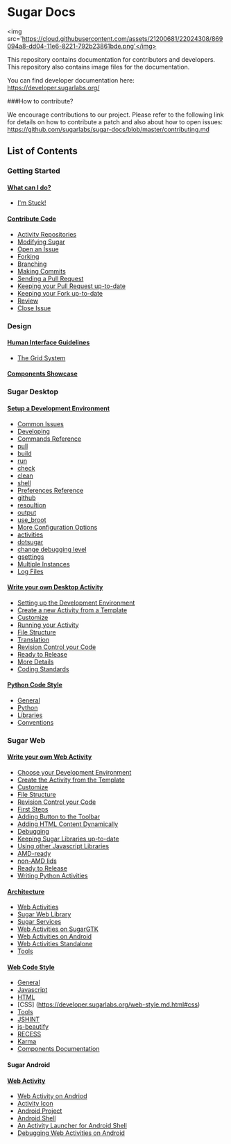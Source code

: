# Sugar Docs

 <img src='https://cloud.githubusercontent.com/assets/21200681/22024308/869094a8-dd04-11e6-8221-792b23861bde.png'</img>

This repository contains documentation for contributors and 
developers. This repository also contains image files for 
the documentation.

You can find developer documentation here:
https://developer.sugarlabs.org/

###How to contribute?

We encourage contributions to our project. Please refer to 
the following link for details on how to contribute a 
patch and also about how to open issues: 
https://github.com/sugarlabs/sugar-docs/blob/master/contributing.md 

## List of Contents

### Getting Started

#### [What can I do?](https://developer.sugarlabs.org/what-can-i-do.md.html)
* [I'm Stuck!](https://developer.sugarlabs.org/what-can-i-do.md.html#i%27m%20stuck!)

#### [Contribute Code](https://developer.sugarlabs.org/contributing.md.html)
* [Activity Repositories](https://developer.sugarlabs.org/contributing.md.html#activity%20repositories)
* [Modifying Sugar](https://developer.sugarlabs.org/contributing.md.html#modifying%20sugar)
 * [Open an Issue](https://developer.sugarlabs.org/contributing.md.html#open%20an%20issue)
 * [Forking](https://developer.sugarlabs.org/contributing.md.html#forking)
 * [Branching](https://developer.sugarlabs.org/contributing.md.html#branching)
 * [Making Commits](https://developer.sugarlabs.org/contributing.md.html#making%20commits)
 * [Sending a Pull Request](https://developer.sugarlabs.org/contributing.md.html#sending%20a%20pull-request)
 * [Keeping your Pull Request up-to-date](https://developer.sugarlabs.org/contributing.md.html#sending%20a%20pull-request)
 * [Keeping your Fork up-to-date](https://developer.sugarlabs.org/contributing.md.html#keep%20your%20fork%20up%20to%20date)
 * [Review](https://developer.sugarlabs.org/contributing.md.html#review)
 * [Close Issue](https://developer.sugarlabs.org/contributing.md.html#close%20issue)

### Design

#### [Human Interface Guidelines](https://developer.sugarlabs.org/HIG.md.html)

* [The Grid System](https://developer.sugarlabs.org/HIG.md.html#the%20grid%20system)

#### [Components Showcase](http://sugarlabs.github.io/sugar-web-samples/)
  
### Sugar Desktop

#### [Setup a Development Environment](https://developer.sugarlabs.org/dev-environment.md.html)

* [Common Issues](https://developer.sugarlabs.org/dev-environment.md.html#common%20issues)
* [Developing](https://developer.sugarlabs.org/dev-environment.md.html#developing)
* [Commands Reference](https://developer.sugarlabs.org/dev-environment.md.html#commands%20reference)
 * [pull](https://developer.sugarlabs.org/dev-environment.md.html#pull)
 * [build](https://developer.sugarlabs.org/dev-environment.md.html#build)
 * [run](https://developer.sugarlabs.org/dev-environment.md.html#run)
 * [check](https://developer.sugarlabs.org/dev-environment.md.html#check)
 * [clean](https://developer.sugarlabs.org/dev-environment.md.html#clean)
 * [shell](https://developer.sugarlabs.org/dev-environment.md.html#shell)
* [Preferences Reference](https://developer.sugarlabs.org/dev-environment.md.html#preferences%20reference)
 * [github](https://developer.sugarlabs.org/dev-environment.md.html#github)
 * [resoultion](https://developer.sugarlabs.org/dev-environment.md.html#resolution)
 * [output](https://developer.sugarlabs.org/dev-environment.md.html#output)
 * [use_broot](https://developer.sugarlabs.org/dev-environment.md.html#use_broot)
* [More Configuration Options](https://developer.sugarlabs.org/dev-environment.md.html#more%20configuration%20options)
 * [activities](https://developer.sugarlabs.org/dev-environment.md.html#activities)
 * [dotsugar](https://developer.sugarlabs.org/dev-environment.md.html#dotsugar)
 * [change debugging level](https://developer.sugarlabs.org/dev-environment.md.html#change%20debugging%20level)
 * [gsettings](https://developer.sugarlabs.org/dev-environment.md.html#gsettings) 
* [Multiple Instances](https://developer.sugarlabs.org/dev-environment.md.html#multiple%20instances) 
 * [Log Files](https://developer.sugarlabs.org/dev-environment.md.html#log%20files)
 
#### [Write your own Desktop Activity](https://developer.sugarlabs.org/desktop-activity.md.html)

* [Setting up the Development Environment](https://developer.sugarlabs.org/desktop-activity.md.html#setting%20up%20the%20development%20environment)
* [Create a new Activity from a Template](https://developer.sugarlabs.org/desktop-activity.md.html#create%20a%20new%20activity%20from%20a%20template)
* [Customize](https://developer.sugarlabs.org/desktop-activity.md.html#customize)
* [Running your Activity](https://developer.sugarlabs.org/desktop-activity.md.html#running%20your%20activity)
* [File Structure](https://developer.sugarlabs.org/desktop-activity.md.html#file%20structure)
* [Translation](https://developer.sugarlabs.org/desktop-activity.md.html#translation)
* [Revision Control your Code](https://developer.sugarlabs.org/desktop-activity.md.html#revision%20control%20your%20code)
* [Ready to Release](https://developer.sugarlabs.org/desktop-activity.md.html#ready%20to%20release)
* [More Details](https://developer.sugarlabs.org/desktop-activity.md.html#more%20details)
* [Coding Standards](https://developer.sugarlabs.org/desktop-activity.md.html#coding%20standards)

#### [Python Code Style](https://developer.sugarlabs.org/python-style.md.html)

* [General](https://developer.sugarlabs.org/python-style.md.html#general)
* [Python](https://developer.sugarlabs.org/python-style.md.html#python)
* [Libraries](https://developer.sugarlabs.org/python-style.md.html#libraries)
* [Conventions](https://developer.sugarlabs.org/python-style.md.html#conventions)

### Sugar Web

#### [Write your own Web Activity](https://developer.sugarlabs.org/web-activity.md.html)

* [Choose your Development Environment](https://developer.sugarlabs.org/web-activity.md.html#choose%20your%20development%20environment)
* [Create the Activity from the Template](https://developer.sugarlabs.org/web-activity.md.html#create%20the%20activity%20from%20the%20template)
* [Customize](https://developer.sugarlabs.org/web-activity.md.html#customize)
* [File Structure](https://developer.sugarlabs.org/web-activity.md.html#file%20structure)
* [Revision Control your Code](https://developer.sugarlabs.org/web-activity.md.html#revision%20control%20your%20code)
* [First Steps](https://developer.sugarlabs.org/web-activity.md.html#first%20steps)
 * [Adding Button to the Toolbar](https://developer.sugarlabs.org/web-activity.md.html#adding%20a%20button%20to%20the%20toolbar)
 * [Adding HTML Content Dynamically](https://developer.sugarlabs.org/web-activity.md.html#adding%20html%20content%20dynamically)
* [Debugging](https://developer.sugarlabs.org/web-activity.md.html#debugging)
* [Keeping Sugar Libraries up-to-date](https://developer.sugarlabs.org/web-activity.md.html#keeping%20sugar%20libraries%20up%20to%20date)
* [Using other Javascript Libraries](https://developer.sugarlabs.org/web-activity.md.html#using%20other%20javascript%20libraries)
 * [AMD-ready](https://developer.sugarlabs.org/web-activity.md.html#amd-ready)
 * [non-AMD lids](https://developer.sugarlabs.org/web-activity.md.html#non-amd%20libs)
 * [Ready to Release](https://developer.sugarlabs.org/web-activity.md.html#ready%20to%20release)
* [Writing Python Activities](https://developer.sugarlabs.org/web-activity.md.html#writing%20python%20activities)

#### [Architecture](https://developer.sugarlabs.org/web-architecture.md.html)

* [Web Activities](https://developer.sugarlabs.org/web-architecture.md.html#web%20activities)
* [Sugar Web Library](https://developer.sugarlabs.org/web-architecture.md.html#sugar%20web%20library)
* [Sugar Services](https://developer.sugarlabs.org/web-architecture.md.html#sugar%20services)
 * [Web Activities on SugarGTK](https://developer.sugarlabs.org/web-architecture.md.html#web%20activities%20on%20sugar%20gtk)
 * [Web Activities on Android](https://developer.sugarlabs.org/web-architecture.md.html#web%20activities%20on%20android)
 * [Web Activities Standalone](https://developer.sugarlabs.org/web-architecture.md.html#web%20activities%20standalone)
  * [Tools](https://developer.sugarlabs.org/web-architecture.md.html#tools)
  
#### [Web Code Style](https://developer.sugarlabs.org/web-style.md.html)

* [General](https://developer.sugarlabs.org/web-style.md.html#general)
 * [Javascript](https://developer.sugarlabs.org/web-style.md.html#javascript)
 * [HTML](https://developer.sugarlabs.org/web-style.md.html#html)
 * [CSS] (https://developer.sugarlabs.org/web-style.md.html#css)
* [Tools](https://developer.sugarlabs.org/web-style.md.html#tools)
 * [JSHINT](https://developer.sugarlabs.org/web-style.md.html#jshint)
 * [js-beautify](https://developer.sugarlabs.org/web-style.md.html#js-beautify)
 * [RECESS](https://developer.sugarlabs.org/web-style.md.html#recess)
 * [Karma](https://developer.sugarlabs.org/web-style.md.html#karma)
* [Components Documentation](https://developer.sugarlabs.org/sugar-web/README.md.html)
  
#### Sugar Android

#### [Web Activity](https://developer.sugarlabs.org/android.md.html)

* [Web Activity on Andriod](https://developer.sugarlabs.org/android.md.html#web%20activity%20on%20android)
 * [Activity Icon](https://developer.sugarlabs.org/android.md.html#activity%20icon)
 * [Android Project](https://developer.sugarlabs.org/android.md.html#android%20project)
* [Android Shell](https://developer.sugarlabs.org/android.md.html#android%20shell)
* [An Activity Launcher for Android Shell](https://developer.sugarlabs.org/android.md.html#an%20activity%20launcher%20for%20android%20shell)
* [Debugging Web Activities on Android](https://developer.sugarlabs.org/android.md.html#debugging%20web%20activities%20on%20android)
